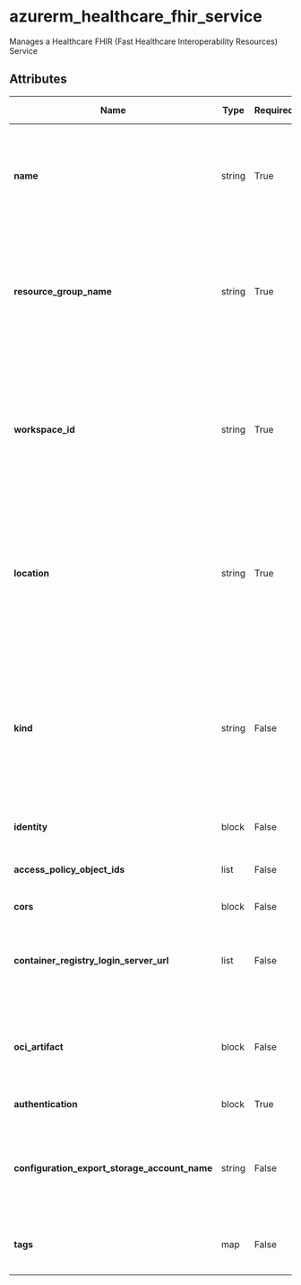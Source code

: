 # azurerm_healthcare_fhir_service

Manages a Healthcare FHIR (Fast Healthcare Interoperability Resources) Service

## Attributes

| Name | Type | Required? | Default  | possible values | Description |
| ---- | ---- | --------- | -------- | ----------- | ----------- |
| **name** | string | True | -  |  -  | Specifies the name of the Healthcare FHIR Service. Changing this forces a new Healthcare FHIR Service to be created. | 
| **resource_group_name** | string | True | -  |  -  | Specifies the name of the Resource Group in which to create the Healthcare FHIR Service. Changing this forces a new resource to be created. | 
| **workspace_id** | string | True | -  |  -  | Specifies the id of the Healthcare Workspace where the Healthcare FHIR Service should exist. Changing this forces a new Healthcare FHIR Service to be created. | 
| **location** | string | True | -  |  -  | Specifies the Azure Region where the Healthcare FHIR Service should be created. Changing this forces a new Healthcare FHIR Service to be created. | 
| **kind** | string | False | `fhir-R4`  |  `fhir-Stu3`, `fhir-R4`  | Specifies the kind of the Healthcare FHIR Service. Possible values are: `fhir-Stu3` and `fhir-R4`. Defaults to `fhir-R4`. Changing this forces a new Healthcare FHIR Service to be created. | 
| **identity** | block | False | -  |  -  | An `identity` block. | 
| **access_policy_object_ids** | list | False | -  |  -  | A list of the access policies of the service instance. | 
| **cors** | block | False | -  |  -  | A `cors` block. | 
| **container_registry_login_server_url** | list | False | -  |  -  | A list of azure container registry settings used for convert data operation of the service instance. | 
| **oci_artifact** | block | False | -  |  -  | [A list](/docs/configuration/attr-as-blocks.html) of `oci_artifact` objects as defined below to describe [OCI artifacts for export](https://learn.microsoft.com/en-gb/azure/healthcare-apis/fhir/de-identified-export). | 
| **authentication** | block | True | -  |  -  | An `authentication` block. | 
| **configuration_export_storage_account_name** | string | False | -  |  -  | Specifies the name of the storage account which the operation configuration information is exported to. | 
| **tags** | map | False | -  |  -  | A mapping of tags to assign to the Healthcare FHIR Service. | 

